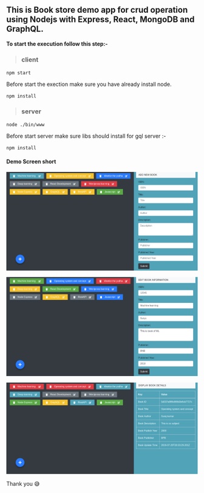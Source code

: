 ## This is Book store demo app for crud operation using Nodejs with Express, React, MongoDB and GraphQL.


**To start the execution follow this step:-**

>### **client**
	npm start

Before start the exection make sure you have already install node.

	npm install

>### **server**
	node ./bin/www


Before start server make sure libs should install for gql server :-

	npm install

#### Demo Screen short

![Add](client/src/uploads/book-add.png)

![Add](client/src/uploads/book-edit.png)

![Add](client/src/uploads/book-info.png)


Thank you :sweat_smile:
